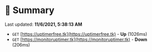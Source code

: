 # 📖 Summary
Last updated: **11/6/2021, 5:38:13 AM**

- `GET` [https://uptimerfree.tk](https://uptimerfree.tk) - **Up** (1026ms)
- `GET` [https://monitoruptimer.tk](https://monitoruptimer.tk) - **Down** (206ms)
